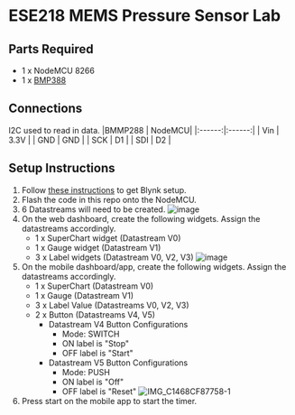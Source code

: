 # ESE218 MEMS Pressure Sensor Lab 

## Parts Required
- 1 x NodeMCU 8266
- 1 x [BMP388](https://www.adafruit.com/product/3966)

## Connections
I2C used to read in data.
|BMMP288 | NodeMCU|
|:------:|:------:|
|  Vin   |  3.3V  |
|  GND   |  GND   |
|  SCK   |  D1    |
|  SDI   |  D2    |
 
## Setup Instructions
1. Follow [these instructions](https://docs.google.com/document/d/10YX97TspXGyPbyejvhkQ6DBXMTv6j4jiCOdM5Ycglfs/edit) to get Blynk setup.
2. Flash the code in this repo onto the NodeMCU.
3. 6 Datastreams will need to be created.
  ![image](https://user-images.githubusercontent.com/13370293/141309947-42253f87-ee3b-43ba-bb3f-e73c3878c798.png)
3. On the web dashboard, create the following widgets. Assign the datastreams accordingly.
    - 1 x SuperChart widget (Datastream V0)
    - 1 x Gauge widget (Datastream V1)
    - 3 x Label widgets (Datastream V0, V2, V3)
  ![image](https://user-images.githubusercontent.com/13370293/141311223-81f55f72-dbc3-41c0-a2a9-d1feed8fe014.png)
4. On the mobile dashboard/app, create the following widgets. Assign the datastreams accordingly.
    - 1 x SuperChart (Datastream V0)
    - 1 x Gauge (Datastream V1)
    - 3 x Label Value (Datastreams V0, V2, V3)
    - 2 x Button (Datastreams V4, V5)
      - Datastream V4 Button Configurations
        - Mode: SWITCH
        - ON label is "Stop"
        - OFF label is "Start"
      - Datastream V5 Button Configurations
        - Mode: PUSH
        - ON label is "Off"
        - OFF label is "Reset"
     ![IMG_C1468CF87758-1](https://user-images.githubusercontent.com/13370293/141312667-2ab3030f-7c16-48b0-9c44-8a35586f2756.jpeg)
5. Press start on the mobile app to start the timer.
